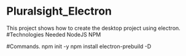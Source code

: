 # Pluralsight_Electron
This project shows how to create the desktop project using electron. 
#Technologies Needed
NodeJS
NPM

#Commands.
npm init -y
npm install electron-prebuild -D

